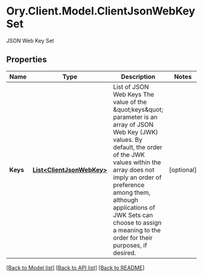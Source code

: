 # Ory.Client.Model.ClientJsonWebKeySet
JSON Web Key Set

## Properties

Name | Type | Description | Notes
------------ | ------------- | ------------- | -------------
**Keys** | [**List&lt;ClientJsonWebKey&gt;**](ClientJsonWebKey.md) | List of JSON Web Keys  The value of the \&quot;keys\&quot; parameter is an array of JSON Web Key (JWK) values. By default, the order of the JWK values within the array does not imply an order of preference among them, although applications of JWK Sets can choose to assign a meaning to the order for their purposes, if desired. | [optional] 

[[Back to Model list]](../README.md#documentation-for-models) [[Back to API list]](../README.md#documentation-for-api-endpoints) [[Back to README]](../README.md)

